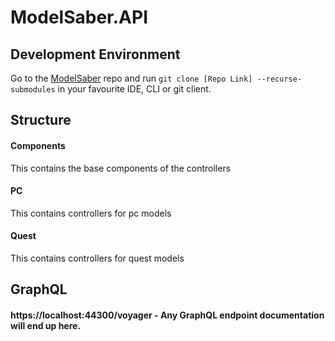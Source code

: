# ModelSaber.API

## Development Environment

Go to the [ModelSaber](https://github.com/modelsaber/modelsaber) repo and run `git clone [Repo Link] --recurse-submodules` in your favourite IDE, CLI or git client.

## Structure

#### Components
This contains the base components of the controllers

#### PC
This contains controllers for pc models

#### Quest
This contains controllers for quest models

## GraphQL

#### https://localhost:44300/voyager - Any GraphQL endpoint documentation will end up here.